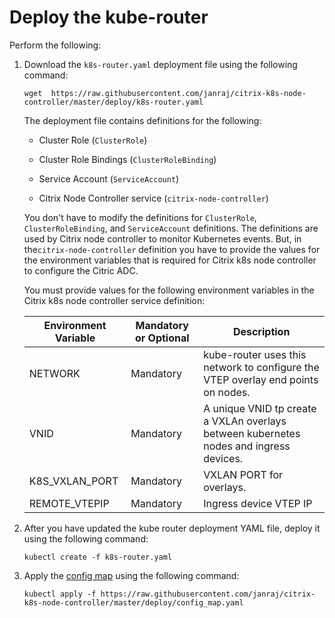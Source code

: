 # Deploy the kube-router

Perform the following:

1.  Download the `k8s-router.yaml` deployment file using the following command:

        wget  https://raw.githubusercontent.com/janraj/citrix-k8s-node-controller/master/deploy/k8s-router.yaml

    The deployment file contains definitions for the following:

    -  Cluster Role (`ClusterRole`)

    -  Cluster Role Bindings (`ClusterRoleBinding`)

    -  Service Account (`ServiceAccount`)

    -  Citrix Node Controller service (`citrix-node-controller`)

    You don't have to modify the definitions for `ClusterRole`, `ClusterRoleBinding`, and `ServiceAccount` definitions. The definitions are used by Citrix node controller to monitor Kubernetes events. But, in the`citrix-node-controller` definition you have to provide the values for the environment variables that is required for Citrix k8s node controller to configure the Citric ADC.

    You must provide values for the following environment variables in the Citrix k8s node controller service definition:

    | Environment Variable | Mandatory or Optional | Description |
    | -------------------- | --------------------- | ----------- |
    | NETWORK | Mandatory | kube-router uses this network to configure the VTEP overlay end points on nodes.| 
    | VNID | Mandatory | A unique VNID tp create a VXLAn overlays between kubernetes nodes and ingress devices.|
    | K8S_VXLAN_PORT | Mandatory | VXLAN PORT for overlays.|
    | REMOTE_VTEPIP | Mandatory | Ingress device VTEP IP|

1.  After you have updated the kube router deployment YAML file, deploy it using the following command:

        kubectl create -f k8s-router.yaml

1.  Apply the [config map](https://github.com/janraj/citrix-k8s-node-controller/blob/master/deploy/config_map.yaml) using the following command:

        kubectl apply -f https://raw.githubusercontent.com/janraj/citrix-k8s-node-controller/master/deploy/config_map.yaml
